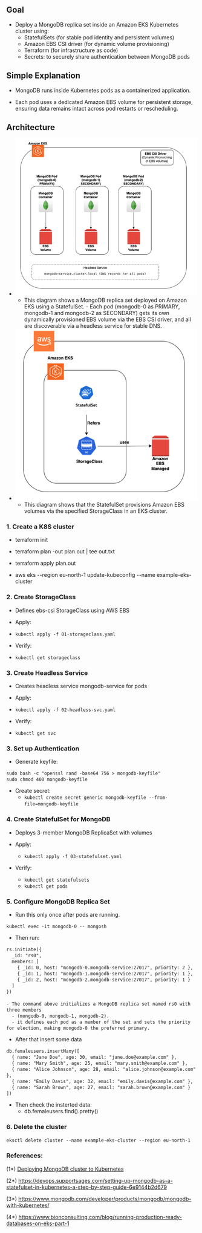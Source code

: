 ## Goal
-  Deploy a MongoDB replica set inside an Amazon EKS Kubernetes cluster using:
   - StatefulSets (for stable pod identity and persistent volumes)
   - Amazon EBS CSI driver (for dynamic volume provisioning)
   - Terraform (for infrastructure as code)
   - Secrets: to securely share authentication between MongoDB pods

## Simple Explanation

- MongoDB runs inside Kubernetes pods as a containerized application.

- Each pod uses a dedicated Amazon EBS volume for persistent storage, ensuring data remains intact across pod restarts or rescheduling.


## Architecture

 - ![Architecture](architecture-01.png)
   - This diagram shows a MongoDB replica set deployed on Amazon EKS using a StatefulSet. - Each pod (mongodb-0 as PRIMARY, mongodb-1 and mongodb-2 as SECONDARY) gets its own dynamically provisioned EBS volume via the EBS CSI driver, and all are discoverable via a headless service for stable DNS.
 - ![Architecture](architecture-02.png)
   - This diagram shows that the StatefulSet provisions Amazon EBS volumes via the specified StorageClass in an EKS cluster.


### 1. Create a K8S cluster

- terraform init

- terraform plan -out plan.out | tee out.txt

- terraform apply plan.out 

- aws eks --region eu-north-1 update-kubeconfig --name example-eks-cluster



### 2. Create StorageClass

- Defines ebs-csi StorageClass using AWS EBS

- Apply: 
 - ```kubectl apply -f 01-storageclass.yaml```

- Verify: 
 - ```kubectl get storageclass```

### 3. Create Headless Service
- Creates headless service mongodb-service for pods

- Apply: 
 - ```kubectl apply -f 02-headless-svc.yaml```

- Verify: 
 - ```kubectl get svc```

### 3. Set up Authentication

- Generate keyfile:

```
sudo bash -c "openssl rand -base64 756 > mongodb-keyfile"
sudo chmod 400 mongodb-keyfile

```

- Create secret: 
  - ```kubectl create secret generic mongodb-keyfile --from-file=mongodb-keyfile```

### 4. Create StatefulSet for MongoDB
- Deploys 3-member MongoDB ReplicaSet with volumes

- Apply: 
  - ```kubectl apply -f 03-statefulset.yaml```

- Verify: 
  - ```kubectl get statefulsets```
  - ```kubectl get pods```

### 5. Configure MongoDB Replica Set

- Run this only once after pods are running.

```
kubectl exec -it mongodb-0 -- mongosh
```

- Then run:

```
rs.initiate({
  _id: "rs0",
  members: [
    { _id: 0, host: "mongodb-0.mongodb-service:27017", priority: 2 },
    { _id: 1, host: "mongodb-1.mongodb-service:27017", priority: 1 },
    { _id: 2, host: "mongodb-2.mongodb-service:27017", priority: 1 }
  ]
})

- The command above initializes a MongoDB replica set named rs0 with three members 
  - (mongodb-0, mongodb-1, mongodb-2). 
  - it defines each pod as a member of the set and sets the priority for election, making mongodb-0 the preferred primary. 
```

-  After that insert some data
```
db.femaleusers.insertMany([
  { name: "Jane Doe", age: 30, email: "jane.doe@example.com" },
  { name: "Mary Smith", age: 25, email: "mary.smith@example.com" },
  { name: "Alice Johnson", age: 28, email: "alice.johnson@example.com" },
  { name: "Emily Davis", age: 32, email: "emily.davis@example.com" },
  { name: "Sarah Brown", age: 27, email: "sarah.brown@example.com" }
])
```
- Then check the insterted data:
  - db.femaleusers.find().pretty()



### 6. Delete the cluster

``eksctl delete cluster --name example-eks-cluster --region eu-north-1``

### References:

(1*) [Deploying MongoDB cluster to Kubernetes](https://www.youtube.com/watch?v=eUa-IDPGL-Q)

(2*) https://devops.supportsages.com/setting-up-mongodb-as-a-statefulset-in-kubernetes-a-step-by-step-guide-6e9144b2d679

(3*) https://www.mongodb.com/developer/products/mongodb/mongodb-with-kubernetes/

(4*) https://www.bionconsulting.com/blog/running-production-ready-databases-on-eks-part-1